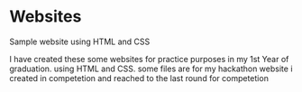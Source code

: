 # Websites
Sample website using HTML and CSS

I have created these some websites for practice purposes in my 1st Year of graduation. using HTML and CSS. some files are for my hackathon website i created in competetion and reached to the last round for competetion
